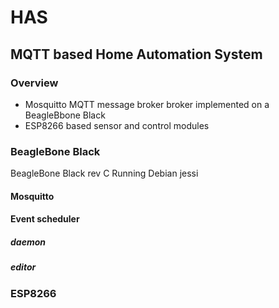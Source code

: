 # HAS
## MQTT based Home Automation System
### Overview
* Mosquitto MQTT message broker broker implemented on a BeagleBbone Black
* ESP8266 based sensor and control modules
### BeagleBone Black
BeagleBone Black rev C Running Debian jessi
#### Mosquitto
#### Event scheduler
##### daemon
##### editor

### ESP8266

